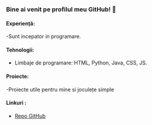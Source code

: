 ### Bine ai venit pe profilul meu GitHub! 👋

#### Experiență:
-Sunt incepator in programare.

#### Tehnologii:
- Limbaje de programare: HTML, Python, Java, CSS, JS.

#### Proiecte:
-Proiecte utile pentru mine si joculețe simple

#### Linkuri :
- [Repo GitHub](https://github.com/AndreiIenea?tab=repositories)


